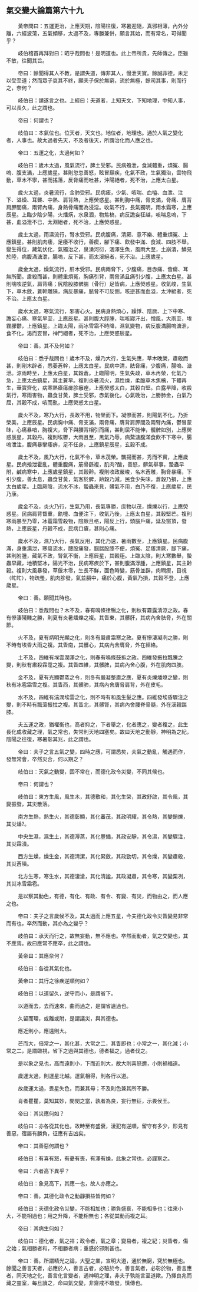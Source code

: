 ## 氣交變大論篇第六十九

<p>&emsp;&emsp;
黃帝問曰：五運更治，上應天期，陰陽往復，寒暑迎隨，真邪相薄，內外分離，六經波蕩，五氣傾移，太過不及，專勝兼併，願言其始，而有常名，可得聞乎？
</p>
<p>&emsp;&emsp;
岐伯稽首再拜對曰：昭乎哉問也！是明道也。此上帝所貴，先師傳之，臣雖不敏，往聞其旨。
</p>
<p>&emsp;&emsp;
帝曰：餘聞得其人不教，是謂失道，傳非其人，慢泄天寶。餘誠菲德，未足以受至道；然而眾子哀其不終，願夫子保於無窮，流於無極，餘司其事，則而行之，奈何？
</p>
<p>&emsp;&emsp;
岐伯曰：請遂言之也。上經曰：夫道者，上知天文，下知地理，中知人事，可以長久，此之謂也。
</p>
<p>&emsp;&emsp;
帝曰：何謂也？
</p>
<p>&emsp;&emsp;
岐伯曰：本氣位也。位天者，天文也。地位者，地理也。通於人氣之變化者，人事也。故太過者先天，不及者後天，所謂治化而人應之也。
</p>
<p>&emsp;&emsp;
帝曰：五運之化，太過何如？
</p>
<p>&emsp;&emsp;
岐伯曰：歲木太過，風氣流行，脾土受邪。民病飧泄，食減體重，煩冤、腸嗚、腹支滿，上應歲星。甚則忽忽善怒，眩冒巔疾，化氣不政，生氣獨治，雲物飛動，草木不寧，甚而搖落，反脅痛而吐甚，沖陽絕者，死不治，上應太白星。
</p>
<p>&emsp;&emsp;
歲火太過，炎暑流行，金肺受邪。民病瘧，少氣、咳喘、血嗌、血泄、注下、溢燥、耳聾、中熱、肩背熱，上應熒惑星。甚則胸中痛，脅支滿，脅痛、膺背肩胛間痛，兩臂內痛，身熱骨痛而為浸淫。收氣不行，長氣獨明，雨水霜寒，上應辰星。上臨少陰少陽，火燔焫，水泉涸，物焦槁，病反譫妄狂越，咳喘息嗚，下甚，血溢泄不已，太淵絕者，死不治，上應熒惑星。
</p>
<p>&emsp;&emsp;
歲土太過，雨濕流行，腎水受邪。民病腹痛，清厥、意不樂、體重煩冤、上應鎮星。甚則肌肉痿，足痿不收行，善瘈，腳下痛、飲發中滿、食減、四肢不舉。變生得位，藏氣伏化，氣獨治之，泉湧河衍，涸澤生魚，風雨大至，土崩潰，鱗見於陸，病腹滿溏泄，腸嗚，反下甚，而太溪絕者，死不治。上應歲星。
</p>
<p>&emsp;&emsp;
歲金太過，燥氣流行，肝木受邪。民病兩脅下，少腹痛，目赤痛、眥瘍、耳無所聞。肅殺而甚，則體重煩冤，胸痛引背，兩脅滿且痛引少腹，上應太白星。甚則喘咳逆氣，肩背痛；尻陰股膝髀腨（骨行）足皆病，上應熒惑星。收氣峻，生氣下，草木斂，蒼幹雕隕，病反暴痛，胠脅不可反側，咳逆甚而血溢，太沖絕者，死不治。上應太白星。
</p>
<p>&emsp;&emsp;
歲水太過，寒氣流行，邪害心火。民病身熱煩心，躁悸、陰厥、上下中寒、譫妄心痛、寒氣早至，上應辰星。甚則腹大脛腫，喘咳寢汗出，憎風，大雨至，埃霧朦鬱，上應鎮星。上臨太陽，雨冰雪霜不時降，濕氣變物，病反腹滿腸嗚溏泄，食不化，渴而妄冒，神門絕者，死不治，上應熒惑辰星。
</p>
<p>&emsp;&emsp;
帝曰：善。其不及何如？
</p>
<p>&emsp;&emsp;
岐伯曰：悉乎哉問也！歲木不及，燥乃大行，生氣失應，草木晚榮，肅殺而甚，則剛木辟者，悉萎蒼幹，上應太白星。民病中清，胠脅痛，少腹痛，腸嗚、溏泄。涼雨時至，上應太白星，其穀蒼。上臨陽明，生氣失政，草木再榮，化氣乃急，上應太白鎮星，其主蒼早。複則炎暑流火，濕性燥，柔脆草木焦槁，下體再生，華實齊化，病寒熱瘡瘍痱胗癰痤，上應熒惑太白，其穀白堅。白露早降，收殺氣行，寒雨害物，蟲食甘黃，脾土受邪，赤氣後化，心氣晚治，上勝肺金，白氣乃屈，其穀不成，咳而鼽，上應熒惑太白星。
</p>
<p>&emsp;&emsp;
歲火不及，寒乃大行，長政不用，物榮而下。凝慘而甚，則陽氣不化，乃折榮美，上應辰星。民病胸中痛、脅支滿，兩脅痛，膺背肩胛間及兩臂內痛，鬱冒蒙眛，心痛暴喑，胸複大，脅下與腰背相引而痛，甚則屈不能伸，髖髀如別，上應熒惑辰星，其穀丹。複則埃鬱，大雨且至，黑氣乃辱，病騖溏腹滿食飲不下寒中，腸嗚泄注，腹痛暴攣痿痹，足不任身，上應鎮星辰星，玄穀不成。
</p>
<p>&emsp;&emsp;
歲土不及，風乃大行，化氣不令，草木茂榮。飄揚而甚，秀而不實，上應歲星。民病飧泄霍亂，體重腹痛，筋骨繇複，肌肉?酸，善怒，髒氣舉事，蟄蟲早附，鹹病寒中，上應歲星鎮星，其穀黅。複則收政嚴峻，名木蒼雕，胸脅暴痛，下引少腹，善太息，蟲食甘黃，氣客於脾，黅穀乃減，民食少失味，蒼穀乃損，上應太白歲星。上臨厥陰，流水不冰，蟄蟲來見，髒氣不用，白乃不復，上應歲星，民乃康。
</p>
<p>&emsp;&emsp;
歲金不及，炎火乃行，生氣乃用，長氣專勝，庶物以茂，燥爍以行，上應熒惑星。民病肩背瞀重，鼽嚏、血便注下，收氣乃後，上應太白星，其穀堅芒。複則寒雨暴至乃零，冰雹霜雪殺物，陰厥且格，陽反上行，頭腦戶痛，延及窗頂，發熱，上應辰星，丹穀不成，民病口瘡，甚則心痛。
</p>
<p>&emsp;&emsp;
歲水不及，濕乃大行，長氣反用，其化乃速，暑雨數至，上應鎮星。民病腹滿，身重濡泄，寒瘍流水，腰股痛發，腘腨股膝不便，煩冤、足痿清厥，腳下痛，甚則胕腫，藏氣不政，腎氣不衡，上應辰星，其穀秬。上臨太陰，則大寒數舉，蟄蟲早藏，地積堅冰，陽光不治，民病寒疾於下，甚則腹滿浮腫，上應鎮星，其主黅穀。複則大風暴發，草偃木零，生長不鮮，面色時變，筋骨並辟，肉瞤瘈，目視（盳盳），物疏璺，肌肉胗發，氣並膈中，痛於心腹，黃氣乃損，其穀不登，上應歲星。
</p>
<p>&emsp;&emsp;
帝曰：善。願聞其時也。
</p>
<p>&emsp;&emsp;
岐伯曰：悉哉問也？木不及，春有鳴條律暢之化，則秋有霧露清涼之政。春有慘淒殘賤之勝，則夏有炎暑燔爍之複。其眚東，其髒肝，其病內舍胠脅，外在關節。
</p>
<p>&emsp;&emsp;
火不及，夏有炳明光顯之化，則冬有嚴肅霜寒之政。夏有慘淒凝冽之勝，則不時有埃昏大雨之複。其眚南，其髒心，其病內舍膺脅，外在經絡。
</p>
<p>&emsp;&emsp;
土不及，四維有埃雲潤澤之化，則春有鳴條鼓拆之政。四維發振拉飄騰之變，則秋有肅殺霖霪之複。其眚四維，其髒脾，其病內舍心腹，外在肌肉四肢。
</p>
<p>&emsp;&emsp;
金不及，夏有光顯鬱蒸之令，則冬有嚴凝整肅之應，夏有炎爍燔燎之變，則秋有冰雹霜雪之複。其眚西，其髒肺，其病內舍膺脅肩背，外在皮毛。
</p>
<p>&emsp;&emsp;
水不及，四維有湍潤埃雲之化，則不時有和風生髮之應。四維發埃昏驟注之變，則不時有飄蕩振拉之複。其眚北，其髒腎，其病內舍腰脊骨髓，外在溪穀踹膝。
</p>
<p>&emsp;&emsp;
夫五運之政，猶權衡也，高者抑之，下者舉之，化者應之，變者複之，此生長化成收藏之理，氣之常也，失常則天地四塞矣。故曰天地之動靜，神明為之紀，陰陽之往復，寒暑彰其兆，此之謂也。
</p>
<p>&emsp;&emsp;
帝曰：夫子之言五氣之變，四時之應，可謂悉矣，夫氣之動亂，觸遇而作，發無常會，卒然災合，何以期之？
</p>
<p>&emsp;&emsp;
岐伯曰：天氣之動變，固不常在，而德化政令災變，不同其候也。
</p>
<p>&emsp;&emsp;
帝曰：何謂也？
</p>
<p>&emsp;&emsp;
岐伯曰：東方生風，風生木，其德敷和，其化生榮，其政舒啟，其令風，其變振發，其災散落。
</p>
<p>&emsp;&emsp;
南方生熱，熱生火，其德彰顯，其化蕃茂，其政明耀，其令熱，其變銷爍，其災燔?。
</p>
<p>&emsp;&emsp;
中央生濕，濕生土，其德溽蒸，其化豐備，其政安靜，其令濕，其變驟注，其災霖潰。
</p>
<p>&emsp;&emsp;
西方生燥，燥生金，其德清潔，其化緊斂，其政勁切，其令燥，其變肅殺，其災蒼隕。
</p>
<p>&emsp;&emsp;
北方生寒，寒生水，其德淒滄，其化清謐，其政凝肅，其令寒，其變栗冽，其災冰雪霜雹。
</p>
<p>&emsp;&emsp;
是以察其動色，有德，有化、有政、有令、有變、有災，而物由之，而人應之也。
</p>
<p>&emsp;&emsp;
帝曰：夫子之言歲候不及，其太過而上應五星，今夫德化政令災眚變易非常而有也，卒然而動，其亦為之變乎？
</p>
<p>&emsp;&emsp;
岐伯曰：承天而行之，故無妄動，無不應也。卒然而動者，氣之交變也，其不應焉。故曰應常不應卒，此之謂也。
</p>
<p>&emsp;&emsp;
黃帝曰：其應奈何？
</p>
<p>&emsp;&emsp;
岐伯曰：各從其氣化也。
</p>
<p>&emsp;&emsp;
黃帝曰：其行之徐疾逆順何如？
</p>
<p>&emsp;&emsp;
岐伯曰：以道留久，逆守而小，是謂省下。
</p>
<p>&emsp;&emsp;
以道而去，去而速來，曲而過之，是謂省遺過也。
</p>
<p>&emsp;&emsp;
久留而環，或離或附，是謂議災，與其德也。
</p>
<p>&emsp;&emsp;
應近則小，應遠則大。
</p>
<p>&emsp;&emsp;
芒而大，倍常之一，其化甚，大常之二，其眚即也；小常之一，其化減；小常之二，是謂臨視，省下之過與其德也，德者福之，過者伐之。
</p>
<p>&emsp;&emsp;
是以象之見也，高而遠則小，下而近則大，故大則喜怒邇，小則禍福遠。
</p>
<p>&emsp;&emsp;
歲運太過，則運星北越。運氣相得，則各行以道。
</p>
<p>&emsp;&emsp;
故歲運太過，畏星失色，而兼其母；不及則色兼其所不勝。
</p>
<p>&emsp;&emsp;
肖者瞿瞿，莫知其妙，閔閔之當，孰者為良，妄行無征，示畏侯王。
</p>
<p>&emsp;&emsp;
帝曰：其災應何如？
</p>
<p>&emsp;&emsp;
岐伯曰：亦各從其化也，故時至有盛衰，淩犯有逆順，留守有多少，形見有善惡，宿屬有勝負，征應有吉凶矣。
</p>
<p>&emsp;&emsp;
帝曰：其善惡何謂也？
</p>
<p>&emsp;&emsp;
岐伯曰：有喜有怒，有憂有喪，有澤有燥，此象之常也，必謹察之。
</p>
<p>&emsp;&emsp;
帝曰：六者高下異乎？
</p>
<p>&emsp;&emsp;
岐伯曰：象見高下，其應一也，故人亦應之。
</p>
<p>&emsp;&emsp;
帝曰：善。其德化政令之動靜損益皆何如？
</p>
<p>&emsp;&emsp;
岐伯曰：夫德化政令災變，不能相加也；勝負盛衰，不能相多也；往來小大，不能相過也；用之升降，不能相無也；各從其動而複之耳。
</p>
<p>&emsp;&emsp;
帝曰：其病生何如？
</p>
<p>&emsp;&emsp;
岐伯曰：德化者，氣之祥；政令者，氣之章；變易者，複之紀；災眚者，傷之始；氣相勝者和，不相勝者病；重感於邪則甚也。
</p>
<p>&emsp;&emsp;
帝曰：善。所謂精光之論，大聖之業，宣明大道，通於無窮，究於無極也。餘聞之善言天者，必應於人，善言古者，必驗於今，善言氣者，必彰於物，善言應者，同天地之化，善言化言變者，通神明之理，非夫子孰能言至道歟。乃擇良兆而藏之靈室，每旦讀之，命曰氣交變，非齋戒不敢發，慎傳也。
</p>